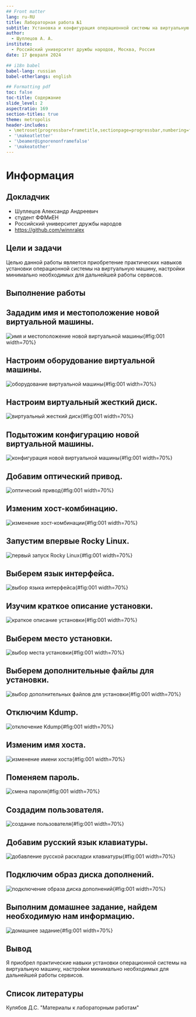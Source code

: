 ```yaml
---
## Front matter
lang: ru-RU
title: Лабораторная работа №1
subtitle: Установка и конфигурация операционной системы на виртуальную машину
author:
  - Шуплецов А. А.
institute:
  - Российский университет дружбы народов, Москва, Россия
date: 17 февраля 2024

## i18n babel
babel-lang: russian
babel-otherlangs: english

## Formatting pdf
toc: false
toc-title: Содержание
slide_level: 2
aspectratio: 169
section-titles: true
theme: metropolis
header-includes:
 - \metroset{progressbar=frametitle,sectionpage=progressbar,numbering=fraction}
 - '\makeatletter'
 - '\beamer@ignorenonframefalse'
 - '\makeatother'
---
```


# Информация

## Докладчик

  * Шуплецов Александр Андреевич
  * студент ФФМиЕН
  * Российский университет дружбы народов
  * https://github.com/winnralex

## Цели и задачи

Целью данной работы является приобретение практических навыков установки операционной системы на виртуальную машину, настройки минимально необходимых для дальнейшей работы сервисов.

## Выполнение работы

## Зададим имя и местоположение новой виртуальной машины.

![имя и местоположение новой виртуальной машины](image/1.png){#fig:001 width=70%}

## Настроим оборудование виртуальной машины.

![оборудование виртуальной машины](image/2.png){#fig:001 width=70%}

## Настроим виртуальный жесткий диск.

![виртуальный жесткий диск](image/3.png){#fig:001 width=70%}

## Подытожим конфигурацию новой виртуальной машины.

![конфигурация новой виртуальной машины](image/4.png){#fig:001 width=70%}

## Добавим оптический привод.

![оптический привод](image/5.png){#fig:001 width=70%}

## Изменим хост-комбинацию. 

![изменение хост-комбинации](image/6.png){#fig:001 width=70%}

## Запустим впервые Rocky Linux.

![первый запуск Rocky Linux](image/7.png){#fig:001 width=70%}

## Выберем язык интерфейса.

![выбор языка интерфейса](image/8.png){#fig:001 width=70%}

## Изучим краткое описание установки.

![краткое описание установки](image/9.png){#fig:001 width=70%}

## Выберем место установки.

![выбор места установки](image/10.png){#fig:001 width=70%}

## Выберем дополнительные файлы для установки.

![выбор дополнительных файлов для установки](image/11.png){#fig:001 width=70%}

## Отключим Kdump.

![отключение Kdump](image/12.png){#fig:001 width=70%}

## Изменим имя хоста.

![изменение имени хоста](image/13.png){#fig:001 width=70%}

## Поменяем пароль.

![смена пароля](image/14.png){#fig:001 width=70%}

## Создадим пользователя.

![создание пользователя](image/15.png){#fig:001 width=70%}

## Добавим русский язык клавиатуры.

![добавление русской раскладки клавиатуры](image/16.png){#fig:001 width=70%}

## Подключим образ диска дополнений.

![подключение образа диска дополнений](image/17.png){#fig:001 width=70%}

## Выполним домашнее задание, найдем необходимую нам информацию.

![домашнее задание](image/18.png){#fig:001 width=70%}

## Вывод

Я приобрел практические навыки установки операционной системы на виртуальную машину, настройки минимально необходимых для дальнейшей работы сервисов.

## Список литературы

Кулябов Д.С. "Материалы к лабораторным работам"
